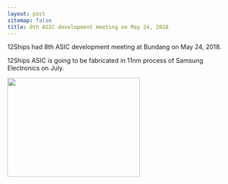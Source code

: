 ```yaml
---
layout: post
sitemap: false
title: 8th ASIC development meeting on May 24, 2018
---
```

12Ships had 8th ASIC development meeting at Bundang on May 24, 2018.

12Ships ASIC is going to be fabricated in 11nm process of Samsung Electronics on July.

<img class="alignnone size-medium wp-image-1362" src="https://12ships.com/wp-content/uploads/2018/07/20180524_114345-300x225.jpg" alt="" width="300" height="225" />
